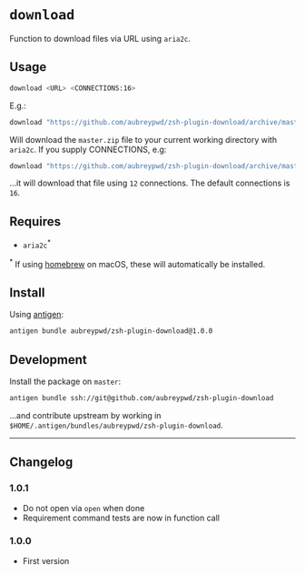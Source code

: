 # `download`

Function to download files via URL using `aria2c`.

## Usage

```bash
download <URL> <CONNECTIONS:16>
```

E.g.:

```bash
download "https://github.com/aubreypwd/zsh-plugin-download/archive/master.zip"
```

Will download the `master.zip` file to your current working directory with `aria2c`. If you supply CONNECTIONS, e.g:

```bash
download "https://github.com/aubreypwd/zsh-plugin-download/archive/master.zip" 12
```

...it will download that file using `12` connections. The default connections is `16`.

## Requires

- `aria2c`<sup>*</sup>

<sup>*</sup> If using [homebrew](https://brew.sh) on macOS, these will automatically be installed.

## Install

Using [antigen](https://github.com/zsh-users/antigen):

```bash
antigen bundle aubreypwd/zsh-plugin-download@1.0.0
```

## Development

Install the package on `master`:

```bash
antigen bundle ssh://git@github.com/aubreypwd/zsh-plugin-download
```

...and contribute upstream by working in `$HOME/.antigen/bundles/aubreypwd/zsh-plugin-download`.

---

## Changelog

### 1.0.1

- Do not open via `open` when done
- Requirement command tests are now in function call

### 1.0.0

- First version
